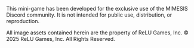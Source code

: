 This mini-game has been developed for the exclusive use of the MIMESIS Discord community. It is not intended for public use, distribution, or reproduction.

All image assets contained herein are the property of ReLU Games, Inc.
© 2025 ReLU Games, Inc. All Rights Reserved.
